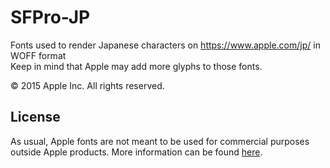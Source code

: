 # SFPro-JP
Fonts used to render Japanese characters on https://www.apple.com/jp/ in WOFF format  
Keep in mind that Apple may add more glyphs to those fonts.

© 2015 Apple Inc. All rights reserved.

## License
As usual, Apple fonts are not meant to be used for commercial purposes outside Apple products. More information can be found [here](license.md).
